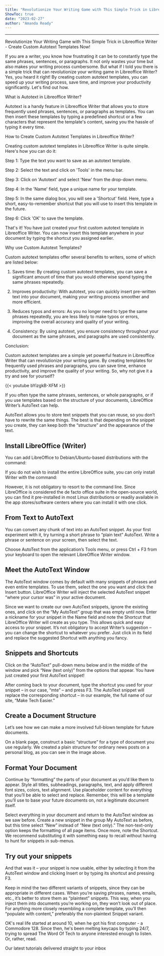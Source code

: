 ```yaml
---
title: "Revolutionize Your Writing Game with This Simple Trick in Libreoffice Writer - Create Custom Autotext Templates Now!"
ShowToc: true 
date: "2023-02-27"
author: "Amanda Ready"
---
```

*****
Revolutionize Your Writing Game with This Simple Trick in Libreoffice Writer - Create Custom Autotext Templates Now!

If you are a writer, you know how frustrating it can be to constantly type the same phrases, sentences, or paragraphs. It not only wastes your time but also makes your writing process cumbersome. But what if I told you there is a simple trick that can revolutionize your writing game in Libreoffice Writer? Yes, you heard it right! By creating custom autotext templates, you can speed up your writing process, save time, and improve your productivity significantly. Let's find out how.

What is Autotext in Libreoffice Writer?

Autotext is a handy feature in Libreoffice Writer that allows you to store frequently used phrases, sentences, or paragraphs as templates. You can then insert these templates by typing a predefined shortcut or a few characters that represent the template's content, saving you the hassle of typing it every time.

How to Create Custom Autotext Templates in Libreoffice Writer?

Creating custom autotext templates in Libreoffice Writer is quite simple. Here's how you can do it:

Step 1: Type the text you want to save as an autotext template.

Step 2: Select the text and click on 'Tools' in the menu bar.

Step 3: Click on 'Autotext' and select 'New' from the drop-down menu.

Step 4: In the 'Name' field, type a unique name for your template.

Step 5: In the same dialog box, you will see a 'Shortcut' field. Here, type a short, easy-to-remember shortcut that you will use to insert this template in the future.

Step 6: Click 'OK' to save the template.

That's it! You have just created your first custom autotext template in Libreoffice Writer. You can now insert this template anywhere in your document by typing the shortcut you assigned earlier.

Why use Custom Autotext Templates?

Custom autotext templates offer several benefits to writers, some of which are listed below:

1. Saves time: By creating custom autotext templates, you can save a significant amount of time that you would otherwise spend typing the same phrases repeatedly.

2. Improves productivity: With autotext, you can quickly insert pre-written text into your document, making your writing process smoother and more efficient.

3. Reduces typos and errors: As you no longer need to type the same phrases repeatedly, you are less likely to make typos or errors, improving the overall accuracy and quality of your writing.

4. Consistency: By using autotext, you ensure consistency throughout your document as the same phrases, and paragraphs are used consistently.

Conclusion:

Custom autotext templates are a simple yet powerful feature in Libreoffice Writer that can revolutionize your writing game. By creating templates for frequently used phrases and paragraphs, you can save time, enhance productivity, and improve the quality of your writing. So, why not give it a try and see for yourself?

{{< youtube bYizgkB-XFM >}} 



If you often type the same phrases, sentences, or whole paragraphs, or if you use templates based on the structure of your documents, LibreOffice Writer’s AutoText can help.
 
AutoText allows you to store text snippets that you can reuse, so you don’t have to rewrite the same things. The best is that depending on the snippet you create, they can keep both the “structure” and the appearance of the text.
 
## Install LibreOffice (Writer)
 
You can add LibreOffice to Debian/Ubuntu-based distributions with the command:
 
If you do not wish to install the entire LibreOffice suite, you can only install Writer with the command:
 
However, it is not obligatory to resort to the command line. Since LibreOffice is considered the de facto office suite in the open-source world, you can find it pre-installed in most Linux distributions or readily available in the app stores/software centers where you can install it with one click.
 

 
## From Text to AutoText
 
You can convert any chunk of text into an AutoText snippet. As your first experiment with it, try turning a short phrase to “plain text” AutoText. Write a phrase or sentence on your screen, then select the text.
 
Choose AutoText from the application’s Tools menu, or press Ctrl + F3 from your keyboard to open the relevant LibreOffice Writer window.
 
## Meet the AutoText Window
 
The AutoText window comes by default with many snippets of phrases and even entire templates. To use them, select the one you want and click the Insert button. LibreOffice Writer will inject the selected AutoText snippet “where your cursor was” in your active document.
 
Since we want to create our own AutoText snippets, ignore the existing ones, and click on the “My AutoText” group that was empty until now. Enter a nickname for your snippet in the Name field and note the Shortcut that LibreOffice Writer will create as you type. This allows quick and easy access to your snippet. It’s not obligatory to accept Writer’s suggestion – you can change the shortcut to whatever you prefer. Just click in its field and replace the suggested Shortcut with anything you fancy.
 
## Snippets and Shortcuts
 
Click on the “AutoText” pull-down menu below and in the middle of the window and pick “New (text only)” from the options that appear. You have just created your first AutoText snippet!
 
After coming back to your document, type the shortcut you used for your snippet – in our case, “mte” – and press F3. The AutoText snippet will replace the corresponding shortcut – in our example, the full name of our site, “Make Tech Easier.”
 
## Create a Document Structure
 
Let’s see how we can make a more involved full-blown template for future documents.
 
On a blank page, construct a basic “structure” for a type of document you use regularly. We created a plain structure for ordinary news posts on a personal blog, as you can see in the image above.
 
## Format Your Document
 
Continue by “formatting” the parts of your document as you’d like them to appear. Style all titles, subheadings, paragraphs, text, and apply different font sizes, colors, text alignment. Use placeholder content for everything that you’ll be able to select and replace. Remember, this will be a template you’ll use to base your future documents on, not a legitimate document itself.
 
Select everything in your document and return to the AutoText window as we saw before. Create a new snippet in the group My AutoText as before, but this time select “New” instead of “New (text only).” The non-text-only option keeps the formatting of all page items. Once more, note the Shortcut. We recommend substituting it with something easy to recall without having to hunt for snippets in sub-menus.
 
## Try out your snippets
 
And that was it – your snippet is now usable, either by selecting it from the AutoText window and clicking Insert or by typing its shortcut and pressing F3.
 
Keep in mind the two different variants of snippets, since they can be appropriate in different cases. When you’re saving phrases, names, emails, etc., it’s better to store them as “plaintext” snippets. This way, when you inject them into documents you’re working on, they won’t look out of place. For anything more closely resembling a complete template, you’ll then “populate with content,” preferably the non-plaintext Snippet variant.
 
OK's real life started at around 10, when he got his first computer - a Commodore 128. Since then, he's been melting keycaps by typing 24/7, trying to spread The Word Of Tech to anyone interested enough to listen. Or, rather, read.
 
Our latest tutorials delivered straight to your inbox




